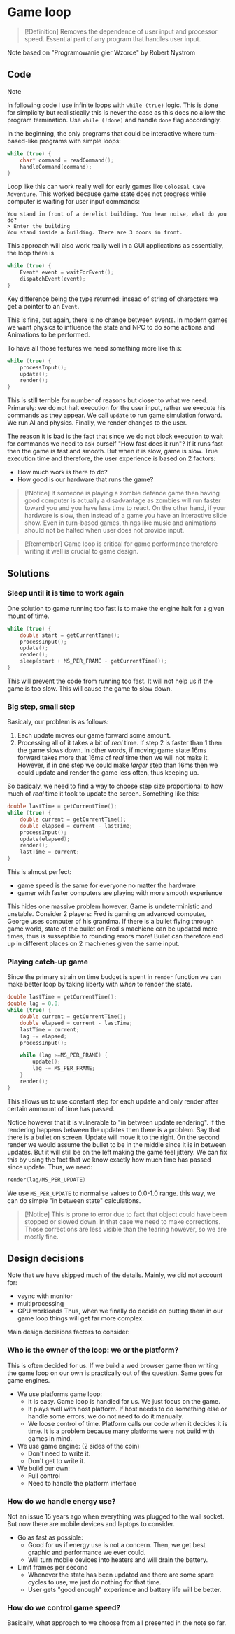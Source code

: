 # Game loop
> [!Definition]
> Removes the dependence of user input and processor speed. Essential part of any program that handles user input.

Note based on "Programowanie gier Wzorce" by Robert Nystrom

## Code
> [!Note]
> In following code I use infinite loops with `while (true)` logic. This is done for simplicity but realistically this is never the case as this does no allow the program termination. Use `while (!done)` and handle `done` flag accordingly.

In the beginning, the only programs that could be interactive where turn-based-like programs with simple loops:
```c++
while (true) {
	char* command = readCommand();
	handleCommand(command);
}
```

Loop like this can work really well for early games like `Colossal Cave Adventure`. This worked because game state does not progress while computer is waiting for user input commands:
```
You stand in front of a derelict building. You hear noise, what do you do?
> Enter the building
You stand inside a building. There are 3 doors in front.
```

This approach will also work really well in a GUI applications as essentially, the loop there is 
```c++
while (true) {
    Event* event = waitForEvent();
    dispatchEvent(event);
}
```

Key difference being the type returned: insead of string of characters we get a pointer to an `Event`.

This is fine, but again, there is no change between events. In modern games we want physics to influence the state and NPC to do some actions and Animations to be performed.

To have all those features we need something more like this:
```c++
while (true) {
    processInput();
    update();
    render();
}
```

This is still terrible for number of reasons but closer to what we need.
Primarely: we do not halt execution for the user input, rather we execute his commands as they appear.
We call `update` to run game simulation forward. We run AI and physics.
Finally, we render changes to the user.

The reason it is bad is the fact that since we do not block execution to wait for commands we need to ask ourself "How fast does it run"?
If it runs fast then the game is fast and smooth. But when it is slow, game is slow.
True execution time and therefore, the user experience is based on 2 factors:
- How much work is there to do?
- How good is our hardware that runs the game?

> [!Notice]
> If someone is playing a zombie defence game then having good computer is
> actually a disadvantage as zombies will run faster toward you and you have
> less time to react. On the other hand, if your hardware is slow, then instead
> of a game you have an interactive slide show.
> Even in turn-based games, things like music and animations should not be halted when user does not provide input.

> [!Remember]
> Game loop is critical for game performance therefore writing it well is crucial to game design.

## Solutions
### Sleep until it is time to work again
One solution to game running too fast is to make the engine halt for a given mount of time.
```c++
while (true) {
    double start = getCurrentTime();
    processInput();
    update();
    render();
    sleep(start + MS_PER_FRAME - getCurrentTime());
}
```

This will prevent the code from running too fast. It will not help us if the game is too slow.
This will cause the game to slow down. 

### Big step, small step
Basicaly, our problem is as follows:
1. Each update moves our game forward some amount.
2. Processing all of it takes a bit of *real* time.
If step 2 is faster than 1 then the game slows down. In other words, if moving game state 16ms forward takes more that 16ms of *real* time then we will not make it.
However, if in one step we could make *larger* step than 16ms then we could update and render the game less often, thus keeping up.

So basicaly, we need to find a way to choose step size proportional to how much of *real* time it took to update the screen.
Something like this:
```c++
double lastTime = getCurrentTime();
while (true) {
    double current = getCurrentTime();
    double elapsed = current - lastTime;
    processInput();
    update(elapsed);
    render();
    lastTime = current;
}
```

This is almost perfect:
- game speed is the same for everyone no matter the hardware
- gamer with faster computers are playing with more smooth experience

This hides one massive problem however. Game is undeterministic and unstable. 
Consider 2 players: Fred is gaming on advanced computer, George uses computer of his grandma.
If there is a bullet flying through game world, state of the bullet on Fred's machiene can be updated more times, thus is susseptible to rounding errors more!
Bullet can therefore end up in different places on 2 machienes given the same input.

### Playing catch-up game
Since the primary strain on time budget is spent in `render` function we can make better loop by taking liberty with *when* to render the state.
```c++
double lastTime = getCurrentTime();
double lag = 0.0;
while (true) {
    double current = getCurrentTime();
    double elapsed = current - lastTime;
    lastTime = current;
    lag += elapsed;
    processInput();

    while (lag >=MS_PER_FRAME) {
        update();
        lag -= MS_PER_FRAME;
    }
    render();
}
```
This allows us to use constant step for each update and only render after certain ammount of time has passed.

Notice however that it is vulnerable to "in between update rendering". If the rendering happens between the updates then there is a problem. Say that there is a bullet on screen. Update will move it to the right. On the second render we would assume the bullet to be in the middle since it is in between updates. But it will still be on the left making the game feel jittery. We can fix this by using the fact that we know exactly how much time has passed since update. Thus, we need:
```c++
render(lag/MS_PER_UPDATE)
```
We use `MS_PER_UPDATE` to normalise values to 0.0-1.0 range. this way, we can do simple "in between state" calculations. 
> [!Notice]
> This is prone to error due to fact that object could have been stopped or slowed down. In that case we need to make corrections. Those corrections are less visible than the tearing however, so we are mostly fine.

## Design decisions
Note that we have skipped much of the details. Mainly, we did not account for:
- vsync with monitor
- multiprocessing
- GPU workloads
Thus, when we finally do decide on putting them in our game loop things will get far more complex.

Main design decisions factors to consider:
### Who is the owner of the loop: we or the platform?
This is often decided for us. If we build a wed browser game then writing the game loop on our own is practically out of the question. Same goes for game engines.
- We use platforms game loop:
	- It is easy. Game loop is handled for us. We just focus on the game.
	- It plays well with host platform. If host needs to do something else or handle some errors, we do not need to do it manually.
	- We loose control of time. Platform calls our code when it decides it is time. It is a problem because many platforms were not build with games in mind.
- We use game engine: (2 sides of the coin)
	- Don't need to write it.
	- Don't get to write it.
- We build our own:
	- Full control
	- Need to handle the platform interface

### How do we handle energy use?
Not an issue 15 years ago when everything was plugged to the wall socket. But now there are mobile devices and laptops to consider.
- Go as fast as possible:
	- Good for us if energy use is not a concern. Then, we get best graphic and performance we ever could. 
	- Will turn mobile devices into heaters and will drain the battery.
- Limit frames per second
	- Whenever the state has been updated and there are some spare cycles to use, we just do nothing for that time.
	- User gets "good enough" experience and battery life will be better.

### How do we control game speed?
Basically, what approach to we choose from all presented in the note so far.